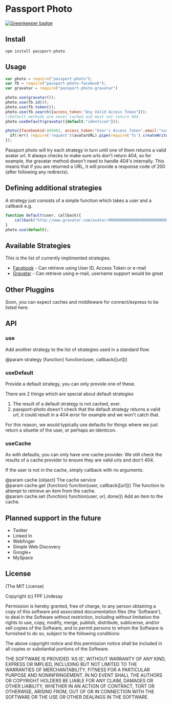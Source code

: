 # Passport Photo

[![Greenkeeper badge](https://badges.greenkeeper.io/ForbesLindesay/passport-photo.svg)](https://greenkeeper.io/)

## Install

    npm install passport-photo

## Usage

```javascript
var photo = require("passport-photo");
var fb = require("passport-photo-facebook");
var gravatar = require("passport-photo-gravatar")

photo.use(gravatar());
photo.use(fb.id());
photo.use(fb.token());
photo.use(fb.search({access_token:"Any Valid Access Token"}));
//Default methods are never cached and must not return 404.
photo.useDefault(gravatar({default:"identicon"}));

photo({facebookid:445461, access_token:"User's Access Token",email:"user@example.com"}, function(err, avatarURL){
  if(!err) require('request')(avatarURL).pipe(require('fs').createWriteStream("./avatar.jpg"));
});
```

Passport photo will try each strategy in turn until one of them returns a valid avatar url.  It always checks to make sure urls don't return 404, so for example, the gravatar method doesn't need to handle 404's internally.  This means that if you are returned a URL, it will provide a response code of 200 (after following any redirects).

## Defining additional strategies

A strategy just consists of a simple function which takes a user and a callback e.g.

```javascript
function default(user, callback){
    callback("http://www.gravatar.com/avatar/00000000000000000000000000000000?d=mm");
}
photo.use(default);
```

## Available Strategies

This is the list of currently implimented strategies.

 * [Facebook](https://github.com/Tuskan360/passport-photo-facebook) - Can retrieve using User ID, Access Token or e-mail
 * [Gravatar](https://github.com/Tuskan360/passport-photo-gravatar) - Can retrieve using e-mail, username support would be great

## Other Pluggins

Soon, you can expect caches and middleware for connect/express to be listed here.

## API

### use

Add another strategy to the list of strategies used in a standard flow.

@param strategy {function} function(user, callback([url]))    

### useDefault

Provide a default strategy, you can only provide one of these.

There are 2 things which are special about default strategies

 1. The result of a default strategy is not cached, ever.
 2. passport-photo doesn't check that the default strategy returns a valid url, it could result in a 404 error for example and we won't catch that.

For this reason, we would typically use defaults for things where we just return a siluette of the user, or perhaps an identicon.

### useCache

As with defaults, you can only have one cache provider.  We still check the results of a cache provider to ensure they are valid urls and don't 404.

If the user is not in the cache, simply callback with no arguments.

@param cache {object} The cache service    
@param cache.get {function} function(user, callback([url])) The function to attempt to retrieve an item from the cache.    
@param cache.set {function} function(user, url, done()) Add an item to the cache.    

## Planned support in the future

 * Twitter
 * Linked In
 * Webfinger
 * Simple Web Discovery
 * Google+
 * MySpace

## License

(The MIT License)

Copyright (c) FPF Lindesay

Permission is hereby granted, free of charge, to any person obtaining a copy of this software and associated 
documentation files (the 'Software'), to deal in the Software without restriction, including without limitation 
the rights to use, copy, modify, merge, publish, distribute, sublicense, and/or sell copies of the Software, and 
to permit persons to whom the Software is furnished to do so, subject to the following conditions:

The above copyright notice and this permission notice shall be included in all copies or substantial portions 
of the Software.

THE SOFTWARE IS PROVIDED 'AS IS', WITHOUT WARRANTY OF ANY KIND, EXPRESS OR IMPLIED, INCLUDING BUT NOT LIMITED TO 
THE WARRANTIES OF MERCHANTABILITY, FITNESS FOR A PARTICULAR PURPOSE AND NONINFRINGEMENT. IN NO EVENT SHALL THE 
AUTHORS OR COPYRIGHT HOLDERS BE LIABLE FOR ANY CLAIM, DAMAGES OR OTHER LIABILITY, WHETHER IN AN ACTION OF CONTRACT,
TORT OR OTHERWISE, ARISING FROM, OUT OF OR IN CONNECTION WITH THE SOFTWARE OR THE USE OR OTHER DEALINGS IN THE SOFTWARE.